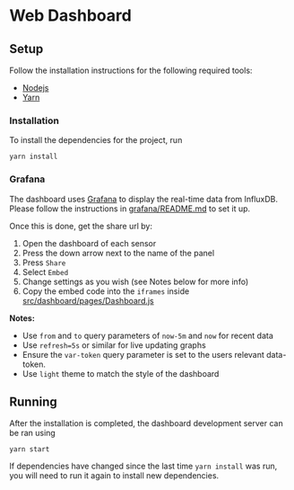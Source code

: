 # Web Dashboard

## Setup

Follow the installation instructions for the following required tools:
- [Nodejs](https://nodejs.org/en/download)
- [Yarn](https://classic.yarnpkg.com/en/docs/install)

### Installation

To install the dependencies for the project, run

```
yarn install
```

### Grafana

The dashboard uses [Grafana](https://grafana.com/) to display the real-time data from InfluxDB. Please follow the instructions in [grafana/README.md](../grafana/README.md) to set it up.

Once this is done, get the share url by:

1. Open the dashboard of each sensor
2. Press the down arrow next to the name of the panel
3. Press `Share`
4. Select `Embed`
5. Change settings as you wish (see Notes below for more info)
6. Copy the embed code into the `iframes` inside [src/dashboard/pages/Dashboard.js](src/dashboard/pages/Dashboard.js)

**Notes:**
- Use `from` and `to` query parameters of `now-5m` and `now` for recent data
- Use `refresh=5s` or similar for live updating graphs
- Ensure the `var-token` query parameter is set to the users relevant data-token.
- Use `light` theme to match the style of the dashboard

## Running

After the installation is completed, the dashboard development server can be ran using

```
yarn start
```

If dependencies have changed since the last time `yarn install` was run, you will need to run it again to install new dependencies.
